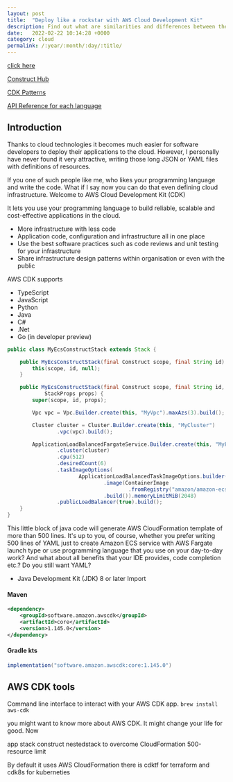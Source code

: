 ```yaml
---
layout: post
title:  "Deploy like a rockstar with AWS Cloud Development Kit"
description: Find out what are similarities and differences between these concepts
date:   2022-02-22 10:14:28 +0000
category: cloud
permalink: /:year/:month/:day/:title/
---
```

[click here](##something)

[Construct Hub](https://constructs.dev/)

[CDK Patterns](https://cdkpatterns.com/)

[API Reference for each language](https://docs.aws.amazon.com/cdk/api/v2/docs/aws-construct-library.html)

## Introduction
Thanks to cloud technologies it becomes much easier for software developers to deploy their applications
to the cloud. However, I personally have never found it very attractive, writing those long JSON or YAML files
with definitions of resources. 

If you one of such people like me, who likes your programming language and write the code. What if I say now you can do 
that even defining cloud infrastructure. Welcome to AWS Cloud Development Kit (CDK)

It lets you use your programming language to build reliable, scalable and cost-effective applications in the cloud.
* More infrastructure with less code
* Application code, configuration and infrastructure all in one place
* Use the best software practices such as code reviews and unit testing for your infrastructure
* Share infrastructure design patterns within organisation or even with the public

AWS CDK supports
* TypeScript
* JavaScript
* Python
* Java
* C#
* .Net
* Go (in developer preview)

```java
public class MyEcsConstructStack extends Stack {

    public MyEcsConstructStack(final Construct scope, final String id) {
        this(scope, id, null);
    }

    public MyEcsConstructStack(final Construct scope, final String id,
            StackProps props) {
        super(scope, id, props);

        Vpc vpc = Vpc.Builder.create(this, "MyVpc").maxAzs(3).build();

        Cluster cluster = Cluster.Builder.create(this, "MyCluster")
                .vpc(vpc).build();

        ApplicationLoadBalancedFargateService.Builder.create(this, "MyFargateService")
                .cluster(cluster)
                .cpu(512)
                .desiredCount(6)
                .taskImageOptions(
                       ApplicationLoadBalancedTaskImageOptions.builder()
                               .image(ContainerImage
                                       .fromRegistry("amazon/amazon-ecs-sample"))
                               .build()).memoryLimitMiB(2048)
                .publicLoadBalancer(true).build();
    }
}
```

This little block of java code will generate AWS CloudFormation template of more than 500 lines. It's up to you, of course, 
whether  you prefer writing 500 lines of YAML just to create Amazon ECS service with AWS Fargate launch type or 
use programming language that you use on your day-to-day work? And what about all benefits that your IDE provides, code
completion etc.? Do you still want YAML?
* Java Development Kit (JDK) 8 or later
Import
#### Maven
```xml
<dependency>
    <groupId>software.amazon.awscdk</groupId>
    <artifactId>core</artifactId>
    <version>1.145.0</version>
</dependency>

```
#### Gradle kts
```java
implementation("software.amazon.awscdk:core:1.145.0")
```




## AWS CDK tools
Command line interface to interact with your AWS CDK app.
`brew install aws-cdk`




you might want to 
know more about AWS CDK. It might change your life for good. Now

app
stack
construct
nestedstack to overcome CloudFormation 500-resource limit

By default it uses AWS CloudFormation
there is cdktf for terraform
and cdk8s for kuberneties

